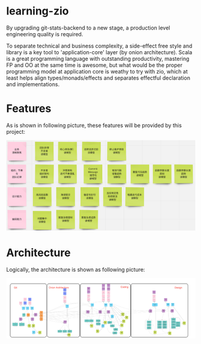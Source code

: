 # learning-zio

By upgrading git-stats-backend to a new stage, a production level engineering quality is required. 

To separate technical and business complexity, a side-effect free style and library is a key tool to 'application-core' layer (by onion architecture).
Scala is a great programming language with outstanding productivity, mastering FP and OO at the same time is awesome, but what would be the proper programming model at application core is weathy to try with zio, 
which at least helps align types/monads/effects and separates effectful declaration and implementations.

# Features
As is shown in following picture, these features will be provided by this project:

![读模型](docs/read_models.png)

# Architecture
Logically, the architecture is shown as following picture:

![架构](docs/modules.jpg)